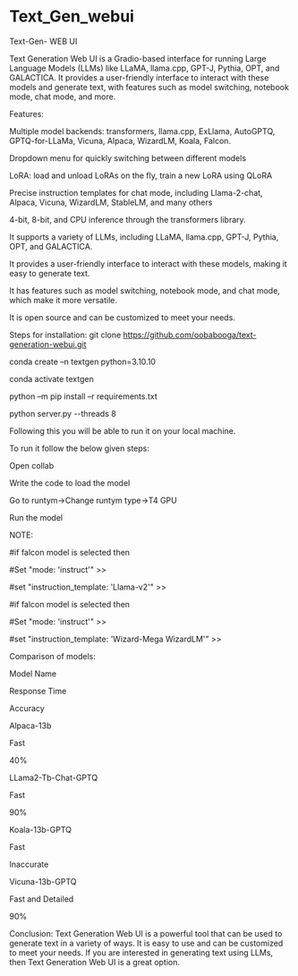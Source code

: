 # Text_Gen_webui

Text-Gen- WEB UI  

Text Generation Web UI is a Gradio-based interface for running Large Language Models (LLMs) like LLaMA, llama.cpp, GPT-J, Pythia, OPT, and GALACTICA. It provides a user-friendly interface to interact with these models and generate text, with features such as model switching, notebook mode, chat mode, and more. 

Features: 

Multiple model backends: transformers, llama.cpp, ExLlama, AutoGPTQ, GPTQ-for-LLaMa, Vicuna, Alpaca, WizardLM, Koala, Falcon. 

Dropdown menu for quickly switching between different models 

LoRA: load and unload LoRAs on the fly, train a new LoRA using QLoRA 

Precise instruction templates for chat mode, including Llama-2-chat, Alpaca, Vicuna, WizardLM, StableLM, and many others 

4-bit, 8-bit, and CPU inference through the transformers library. 

It supports a variety of LLMs, including LLaMA, llama.cpp, GPT-J, Pythia, OPT, and GALACTICA. 

It provides a user-friendly interface to interact with these models, making it easy to generate text. 

It has features such as model switching, notebook mode, and chat mode, which make it more versatile. 

It is open source and can be customized to meet your needs. 

 

Steps for installation: 
git clone https://github.com/oobabooga/text-generation-webui.git 

conda create –n textgen python=3.10.10 

conda activate textgen 

python –m pip install –r requirements.txt 

python server.py --threads 8 

 

Following this you will be able to run it on your local machine. 
 

 

To run it follow the below given steps: 

Open collab 

Write the code to load the model 

Go to runtym->Change runtym type->T4 GPU 

Run the model 

 

 

NOTE: 

#if falcon model is selected then 

#Set "mode: 'instruct'" >> 

#set "instruction_template: 'Llama-v2'" >> 

 
 

 
#if falcon model is selected then 

#Set "mode: 'instruct'" >> 

#set "instruction_template: 'Wizard-Mega WizardLM'" >> 

 

 

 

 

 

 

 

Comparison of models: 

 

Model Name 

Response Time 

Accuracy 

Alpaca-13b 

Fast 

40% 

LLama2-Tb-Chat-GPTQ 

Fast 

90% 

Koala-13b-GPTQ 

Fast 

Inaccurate 

Vicuna-13b-GPTQ 

Fast and Detailed 

90% 

 

 
Conclusion: 
Text Generation Web UI is a powerful tool that can be used to generate text in a variety of ways. It is easy to use and can be customized to meet your needs. If you are interested in generating text using LLMs, then Text Generation Web UI is a great option. 

 
 

 
